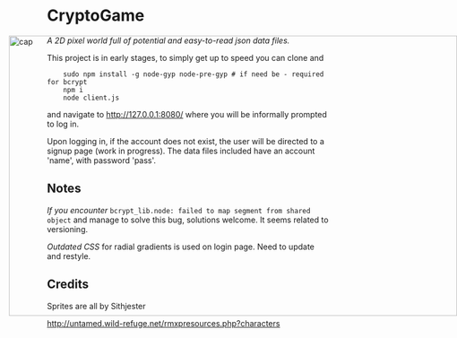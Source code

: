 # CryptoGame

<img src="https://raw.githubusercontent.com/CreativeCactus/Cryptogame/master/cryptogame.gif" alt="cap" style="height:500px; width:800px; right: 0px; position:absolute;"></img>

<i>A 2D pixel world full of potential and easy-to-read json data files.</i>

This project is in early stages, to simply get up to speed you can clone and 

```
	sudo npm install -g node-gyp node-pre-gyp # if need be - required for bcrypt
	npm i
	node client.js
```

and navigate to http://127.0.0.1:8080/ where you will be informally prompted to log in.

Upon logging in, if the account does not exist, the user will be directed to a signup page (work in progress).
The data files included have an account 'name', with password 'pass'. 

## Notes

*If you encounter* `bcrypt_lib.node: failed to map segment from shared object` and manage to solve this bug, solutions welcome. It seems related to versioning.

*Outdated CSS* for radial gradients is used on login page. Need to update and restyle.

## Credits

Sprites are all by Sithjester

http://untamed.wild-refuge.net/rmxpresources.php?characters
